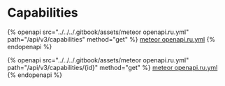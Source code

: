 # Capabilities

{% openapi src="../../../.gitbook/assets/meteor openapi.ru.yml" path="/api/v3/capabilities" method="get" %}
[meteor openapi.ru.yml](<../../../.gitbook/assets/meteor openapi.ru.yml>)
{% endopenapi %}

{% openapi src="../../../.gitbook/assets/meteor openapi.ru.yml" path="/api/v3/capabilities/{id}" method="get" %}
[meteor openapi.ru.yml](<../../../.gitbook/assets/meteor openapi.ru.yml>)
{% endopenapi %}
